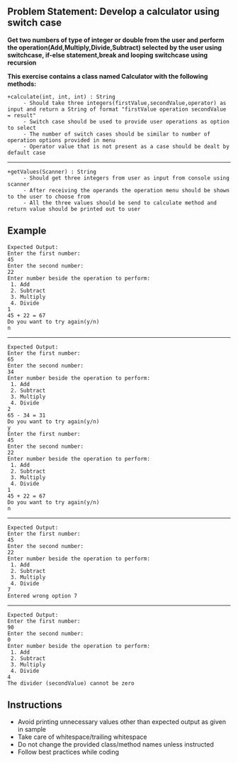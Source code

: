 ## Problem Statement: Develop a calculator using switch case ##

**Get two numbers of type of integer or double from the user and perform the operation(Add,Multiply,Divide,Subtract)
selected by the user using switchcase, if-else statement,break and looping switchcase using recursion**

**This exercise contains a class named Calculator with the following methods:**

    +calculate(int, int, int) : String  
         - Should take three integers(firstValue,secondValue,operator) as input and return a String of format "firstValue operation secondValue = result"
         - Switch case should be used to provide user operations as option to select
         - The number of switch cases should be similar to number of operation options provided in menu 
         - Operator value that is not present as a case should be dealt by default case
-------------------------------------------------------
    +getValues(Scanner) : String  
         - Should get three integers from user as input from console using scanner
         - After receiving the operands the operation menu should be shown to the user to choose from
         - All the three values should be send to calculate method and return value should be printed out to user

## Example
    Expected Output:
    Enter the first number:
    45
    Enter the second number:
    22
    Enter number beside the operation to perform: 
     1. Add 
     2. Subtract
     3. Multiply
     4. Divide
    1
    45 + 22 = 67
    Do you want to try again(y/n)
    n 
--------------------------------------------------------
    Expected Output:
    Enter the first number:
    65
    Enter the second number:
    34
    Enter number beside the operation to perform: 
     1. Add 
     2. Subtract
     3. Multiply
     4. Divide
    2
    65 - 34 = 31
    Do you want to try again(y/n)
    y
    Enter the first number:
    45
    Enter the second number:
    22
    Enter number beside the operation to perform: 
     1. Add 
     2. Subtract
     3. Multiply
     4. Divide
    1
    45 + 22 = 67
    Do you want to try again(y/n)
    n  
--------------------------------------------------------
    Expected Output:
    Enter the first number:
    45
    Enter the second number:
    22
    Enter number beside the operation to perform: 
     1. Add 
     2. Subtract
     3. Multiply
     4. Divide
    7
    Entered wrong option 7
--------------------------------------------------------
    Expected Output:
    Enter the first number:
    90
    Enter the second number:
    0
    Enter number beside the operation to perform: 
     1. Add 
     2. Subtract
     3. Multiply
     4. Divide
    4
    The divider (secondValue) cannot be zero 
## Instructions
- Avoid printing unnecessary values other than expected output as given in sample
- Take care of whitespace/trailing whitespace
- Do not change the provided class/method names unless instructed
- Follow best practices while coding